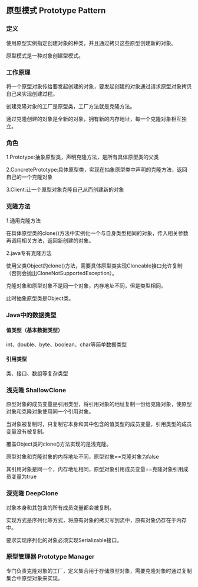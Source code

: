 ## 原型模式 Prototype Pattern

### 定义

使用原型实例指定创建对象的种类，并且通过拷贝这些原型创建新的对象。

原型模式是一种对象创建型模式。

### 工作原理

将一个原型对象传给要发起创建的对象，要发起创建的对象通过请求原型对象拷贝自己来实现创建过程。

创建克隆对象的工厂是原型类，工厂方法就是克隆方法。

通过克隆创建的对象是全新的对象，拥有新的内存地址，每一个克隆对象相互独立。

### 角色

1.Prototype:抽象原型类，声明克隆方法，是所有具体原型类的父类

2.ConcretePrototype:具体原型类，实现在抽象原型类中声明的克隆方法，返回自己的一个克隆对象

3.Client:让一个原型对象克隆自己从而创建新的对象

### 克隆方法

1.通用克隆方法

在具体原型类的clone()方法中实例化一个与自身类型相同的对象，传入相关参数再调用相关方法，返回新创建的对象。

2.java专有克隆方法

使用父类Object的clone()方法，需要具体原型类实现Cloneable接口允许复制（否则会抛出CloneNotSupportedException）。

克隆对象和原型对象不是同一个对象，内存地址不同，但是类型相同。

此时抽象原型类是Object类。

### Java中的数据类型

#### 值类型（基本数据类型）

int、double、byte、boolean、char等简单数据类型

#### 引用类型

类、接口、数组等复杂类型

### 浅克隆 ShallowClone

原型对象的成员变量是引用类型，将引用对象的地址复制一份给克隆对象，使原型对象和克隆对象使用同一个引用对象。

当对象被复制时，只复制它本身和其中包含的值类型的成员变量，引用类型的成员变量没有被复制。

覆盖Object类的clone()方法实现的是浅克隆。

原型对象和克隆对象的内存地址不同，原型对象==克隆对象为false

其引用对象是同一个，内存地址相同，原型对象引用成员变量==克隆对象引用成员变量为true

### 深克隆 DeepClone

对象本身和其包含的所有成员变量都会被复制。

实现方式是序列化等方式，将原有对象的拷贝写到流中，原有对象仍存在于内存中。

要求实现序列化的对象必须实现Serializable接口。

### 原型管理器 Prototype Manager

专门负责克隆对象的工厂，定义集合用于存储原型对象，需要克隆对象时通过复制集合中原型对象来实现。